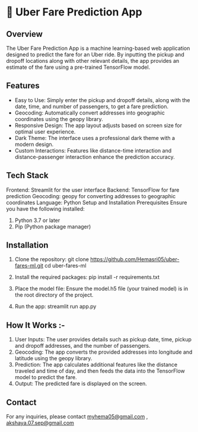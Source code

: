 # 🚖 Uber Fare Prediction App

## Overview
The Uber Fare Prediction App is a machine learning-based web application designed to predict the fare for an Uber ride. By inputting the pickup and dropoff locations along with other relevant details, the app provides an estimate of the fare using a pre-trained TensorFlow model.

## Features
* Easy to Use: Simply enter the pickup and dropoff details, along with the date, time, and number of passengers, to get a fare prediction.
* Geocoding: Automatically convert addresses into geographic coordinates using the geopy library.
* Responsive Design: The app layout adjusts based on screen size for optimal user experience.
* Dark Theme: The interface uses a professional dark theme with a modern design.
* Custom Interactions: Features like distance-time interaction and distance-passenger interaction enhance the prediction accuracy.

## Tech Stack
Frontend: Streamlit for the user interface
Backend: TensorFlow for fare prediction
Geocoding: geopy for converting addresses to geographic coordinates
Language: Python
Setup and Installation
Prerequisites
Ensure you have the following installed:
 1) Python 3.7 or later
 2) Pip (Python package manager)

## Installation
1) Clone the repository:
   git clone https://github.com/Hemasri05/uber-fares-ml.git
   cd uber-fares-ml

2) Install the required packages:
   pip install -r requirements.txt

3) Place the model file:
   Ensure the model.h5 file (your trained model) is in the root directory of the project.

4) Run the app:
  streamlit run app.py

## How It Works :-
1) User Inputs: The user provides details such as pickup date, time, pickup and dropoff addresses, and the number of passengers.
2) Geocoding: The app converts the provided addresses into longitude and latitude using the geopy library.
3) Prediction: The app calculates additional features like the distance traveled and time of day, and then feeds the data into the TensorFlow model to predict the fare.
4) Output: The predicted fare is displayed on the screen.

## Contact
For any inquiries, please contact myhema05@gmail.com , akshaya.07.sep@gmail.com


